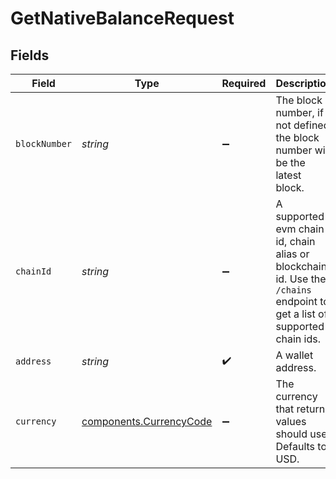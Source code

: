 # GetNativeBalanceRequest

## Fields

| Field           | Type                                                            | Required | Description                                                                                                                | Example                                    |
| --------------- | --------------------------------------------------------------- | -------- | -------------------------------------------------------------------------------------------------------------------------- | ------------------------------------------ |
| `blockNumber` | *string*                                                      | ➖       | The block number, if not defined the block number will be the latest block.                                                | 6479329                                    |
| `chainId`     | *string*                                                      | ➖       | A supported evm chain id, chain alias or blockchain id. Use the `/chains` endpoint to get a list of supported chain ids. |                                            |
| `address`     | *string*                                                      | ✔️     | A wallet address.                                                                                                          | 0x71C7656EC7ab88b098defB751B7401B5f6d8976F |
| `currency`    | [components.CurrencyCode](../../models/components/currencycode.md) | ➖       | The currency that return values should use. Defaults to USD.                                                               | usd                                        |

